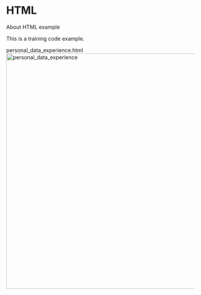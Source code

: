 # HTML
About HTML example

This is a training code example.

personal_data_experience.html
<img width="630" alt="personal_data_experience" src="https://user-images.githubusercontent.com/6253685/117563479-cafdfe80-b0d8-11eb-9dbd-47ee2fd6f93e.png">

